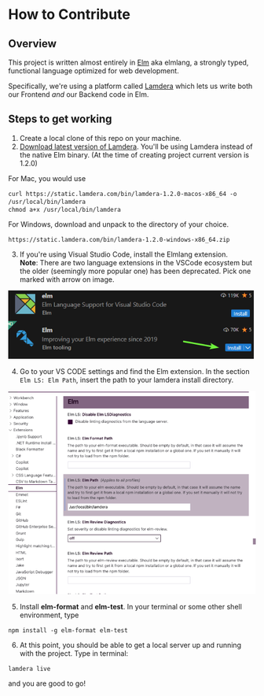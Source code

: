 # How to Contribute

## Overview
This project is written almost entirely in [Elm](https://elm-lang.org/) aka elmlang, a strongly typed, functional language optimized for web development.

Specifically, we're using a platform called [Lamdera](https://dashboard.lamdera.app/docs/overview) which lets us write both our Frontend _and_ our Backend code in Elm.

## Steps to get working

1. Create a local clone of this repo on your machine.  
2. [Download latest version of Lamdera](https://dashboard.lamdera.app/docs/download).  You'll be using Lamdera instead of the native Elm binary. (At the time of creating project current version is 1.2.0)

For Mac, you would use
```
curl https://static.lamdera.com/bin/lamdera-1.2.0-macos-x86_64 -o /usr/local/bin/lamdera
chmod a+x /usr/local/bin/lamdera
```
For Windows, download and unpack to the directory of your choice.
```
https://static.lamdera.com/bin/lamdera-1.2.0-windows-x86_64.zip
```

3. If you're using Visual Studio Code, install the Elmlang extension.  
**Note**: There are two language extensions in the VSCode ecosystem but the older (seemingly more popular one) has been deprecated. Pick one marked with arrow on image.

<img src="imgs/elmlang-extension.png" width="500" />

4. Go to your VS CODE settings and find the Elm extension. In the section `Elm LS: Elm Path`, insert the path to your lamdera install directory. 

<img src="imgs/elm-path.png" width="600" />

5. Install **elm-format** and **elm-test**.  In your terminal or some other shell environment, type
```
npm install -g elm-format elm-test
```
6. At this point, you should be able to get a local server up and running with the project. Type in terminal: 

```
lamdera live
```
and you are good to go!